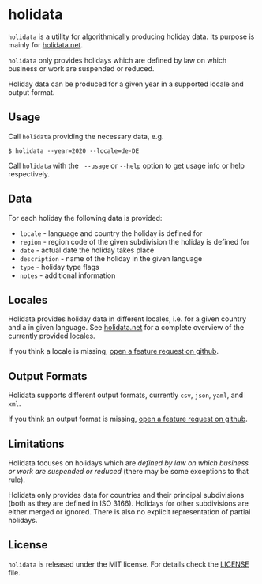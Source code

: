 # holidata

`holidata` is a utility for algorithmically producing holiday data.
Its purpose is mainly for [holidata.net](https://holidata.net).

`holidata` only provides holidays which are defined by law on which business or work are suspended or reduced.

Holiday data can be produced for a given year in a supported locale and output format.

## Usage

Call `holidata` providing the necessary data, e.g.
```
$ holidata --year=2020 --locale=de-DE
```
Call `holidata` with the ` --usage` or `--help` option to get usage info or help respectively.
 
## Data

For each holiday the following data is provided:
* `locale` - language and country the holiday is defined for
* `region` - region code of the given subdivision the holiday is defined for
* `date` - actual date the holiday takes place
* `description` - name of the holiday in the given language
* `type` - holiday type flags
* `notes` - additional information

## Locales

Holidata provides holiday data in different locales, i.e. for a given country and a in given language.
See [holidata.net](https://holidata.net/locale_index.html) for a complete overview of the currently provided locales.

If you think a locale is missing, [open a feature request on github](https://github.com/GothenburgBitFactory/holidata/issues).

## Output Formats

Holidata supports different output formats, currently `csv`, `json`, `yaml`, and `xml`.

If you think an output format is missing, [open a feature request on github](https://github.com/GothenburgBitFactory/holidata/issues).

## Limitations

Holidata focuses on holidays which are _defined by law on which business or work are suspended or reduced_ (there may be some exceptions to that rule).

Holidata only provides data for countries and their principal subdivisions (both as they are defined in ISO 3166).
Holidays for other subdivisions are either merged or ignored.
There is also no explicit representation of partial holidays.

## License

`holidata` is released under the MIT license. For details check the [LICENSE](LICENSE) file.
